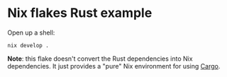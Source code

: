 # Nix flakes Rust example

Open up a shell:

```shell
nix develop .
```

**Note**: this flake doesn't convert the Rust dependencies into Nix dependencies. It just provides a "pure" Nix environment for using [Cargo].

[cargo]: https://cargo.rs
